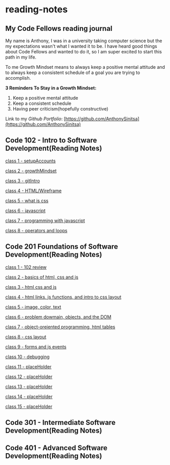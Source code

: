 # reading-notes

## My Code Fellows reading journal

My name is Anthony, I was in a university taking computer science but the my expectations wasn't what I wanted it to be. I have heard good things about Code Fellows and wanted to do it, so I am super excited to start this path in my life.

To me Growth Mindset means to always keep a positive mental attitude and to always keep a consistent schedule of a goal you are trying to accomplish.

**3 Reminders To Stay in a Growth Mindset:**

1. Keep a positive mental attitude
2. Keep a consistent schedule
3. Having peer criticism(hopefully constructive)

Link to my _Github Portfolio_: [https://github.com/AnthonySinitsa](https://github.com/AnthonySinitsa)

## Code 102 - Intro to Software Development(Reading Notes)

[class 1 - setupAccounts](102/102-1.md)

[class 2 - growthMindset](102/102-2.md)

[class 3 - gitIntro](102/102-3.md)

[class 4 - HTML/Wireframe](102/102-4.md)

[class 5 - what is css](102/102-5.md)

[class 6 - javascript](102/102-6.md)

[class 7 - programming with javascript](102/102-7.md)

[class 8 - operators and loops](102/102-8.md)

## Code 201 Foundations of Software Development(Reading Notes)

[class 1 - 102 review](201/201-1.md)

[class 2 - basics of html, css and js](201/201-2.md)

[class 3 - html css and js](201/201-3.md)

[class 4 - html links, js functions, and intro to css layout](201/201-4.md)

[class 5 - image, color, text](201/201-5.md)

[class 6 - problem dowmain, objects, and the DOM](201/201-6.md)

[class 7 - object-oreiented programming, html tables](201/201-7.md)

[class 8 - css layout](201/201-8.md)

[class 9 - forms and js events](201/201-9.md)

[class 10 - debugging](201/201-10.md)

[class 11 - placeHolder](201/201-11.md)

[class 12 - placeHolder](201/201-12.md)

[class 13 - placeHolder](201/201-13.md)

[class 14 - placeHolder](201/201-14.md)

[class 15 - placeHolder](201/201-15.md)

## Code 301 - Intermediate Software Development(Reading Notes)

## Code 401 - Advanced Software Development(Reading Notes)
